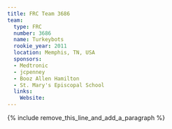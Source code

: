 ```yaml
---
title: FRC Team 3686
team:
  type: FRC
  number: 3686
  name: Turkeybots
  rookie_year: 2011
  location: Memphis, TN, USA
  sponsors:
  - Medtronic
  - jcpenney
  - Booz Allen Hamilton
  - St. Mary's Episcopal School
  links:
    Website:
---
```


{% include remove_this_line_and_add_a_paragraph %}